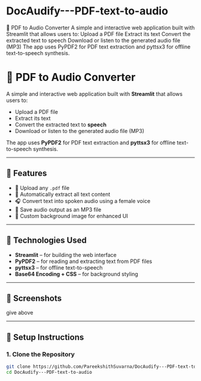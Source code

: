 # DocAudify---PDF-text-to-audio
📘 PDF to Audio Converter A simple and interactive web application built with Streamlit that allows users to:  Upload a PDF file  Extract its text  Convert the extracted text to speech  Download or listen to the generated audio file (MP3)  The app uses PyPDF2 for PDF text extraction and pyttsx3 for offline text-to-speech synthesis. 

# 📘 PDF to Audio Converter

A simple and interactive web application built with **Streamlit** that allows users to:

- Upload a PDF file
- Extract its text
- Convert the extracted text to **speech**
- Download or listen to the generated audio file (MP3)

The app uses **PyPDF2** for PDF text extraction and **pyttsx3** for offline text-to-speech synthesis.

---

## 🧰 Features

- 📂 Upload any `.pdf` file
- 📝 Automatically extract all text content
- 🎧 Convert text into spoken audio using a female voice
- 💾 Save audio output as an MP3 file
- 🎨 Custom background image for enhanced UI

---

## 🚀 Technologies Used

- **Streamlit** – for building the web interface
- **PyPDF2** – for reading and extracting text from PDF files
- **pyttsx3** – for offline text-to-speech
- **Base64 Encoding + CSS** – for background styling

---

## 📸 Screenshots
give above

---

## 📂 Setup Instructions

### 1. Clone the Repository

```bash
git clone https://github.com/PareekshithSuvarna/DocAudify---PDF-text-to-audio.git
cd DocAudify---PDF-text-to-audio
